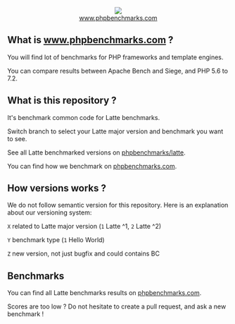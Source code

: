 <p align="center">
  <img src="http://www.phpbenchmarks.com/images/logo_github.png">
  <br>
  <a href="http://www.phpbenchmarks.com" target="_blank">www.phpbenchmarks.com</a>
</p>

## What is www.phpbenchmarks.com ?

You will find lot of benchmarks for PHP frameworks and template engines.

You can compare results between Apache Bench and Siege, and PHP 5.6 to 7.2.

## What is this repository ?

It's benchmark common code for Latte benchmarks.

Switch branch to select your Latte major version and benchmark you want to see.

See all Latte benchmarked versions on [phpbenchmarks/latte](https://github.com/phpbenchmarks/latte).

You can find how we benchmark on [phpbenchmarks.com](http://www.phpbenchmarks.com/en/benchmark-protocol.html).

## How versions works ?

We do not follow semantic version for this repository. Here is an explanation about our versioning system:

`X` related to Latte major version (`1` Latte ^1, `2` Latte ^2)

`Y` benchmark type (`1` Hello World)

`Z` new version, not just bugfix and could contains BC

## Benchmarks

You can find all Latte benchmarks results on [phpbenchmarks.com](http://www.phpbenchmarks.com/en/benchmark/latte.html).

Scores are too low ? Do not hesitate to create a pull request, and ask a new benchmark !
